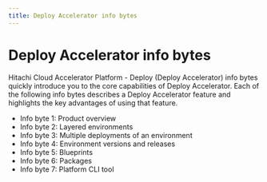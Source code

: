 ```yaml
---
title: Deploy Accelerator info bytes
---
```


# <a id="infobytes" name="infobytes"></a>Deploy Accelerator info bytes

Hitachi Cloud Accelerator Platform - Deploy (Deploy Accelerator) info bytes quickly introduce you to the core capabilities of Deploy Accelerator. Each of the following info bytes describes a Deploy Accelerator feature and highlights the key advantages of using that feature.

- <a href="" ui-sref="rean-platform-docs.accelerator({viewAccelerator: 'rean-deploy-infobytes', viewPage: 'info01', viewSection: ''})" style="text-decoration:none">Info byte 1: Product overview</a>
- <a href="" ui-sref="rean-platform-docs.accelerator({viewAccelerator: 'rean-deploy-infobytes', viewPage: 'info02', viewSection: ''})" style="text-decoration:none">Info byte 2: Layered environments</a>
- <a href="" ui-sref="rean-platform-docs.accelerator({viewAccelerator: 'rean-deploy-infobytes', viewPage: 'info03', viewSection: ''})" style="text-decoration:none">Info byte 3: Multiple deployments of an environment</a>
- <a href="" ui-sref="rean-platform-docs.accelerator({viewAccelerator: 'rean-deploy-infobytes', viewPage: 'info04', viewSection: ''})" style="text-decoration:none">Info byte 4: Environment versions and releases</a>
- <a href="" ui-sref="rean-platform-docs.accelerator({viewAccelerator: 'rean-deploy-infobytes', viewPage: 'info05', viewSection: ''})" style="text-decoration:none">Info byte 5: Blueprints</a>
- <a href="" ui-sref="rean-platform-docs.accelerator({viewAccelerator: 'rean-deploy-infobytes', viewPage: 'info06', viewSection: ''})" style="text-decoration:none">Info byte 6: Packages</a>
- <a href="" ui-sref="rean-platform-docs.accelerator({viewAccelerator: 'rean-deploy-infobytes', viewPage: 'info07', viewSection: ''})" style="text-decoration:none">Info byte 7: Platform CLI tool</a>

